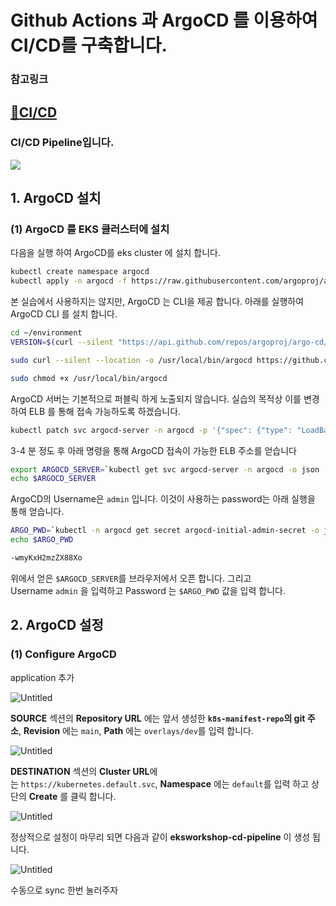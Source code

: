 # Github Actions 과 ArgoCD 를 이용하여 CI/CD를 구축합니다. 

### 참고링크
[🔗CI/CD](https://catalog.us-east-1.prod.workshops.aws/workshops/9c0aa9ab-90a9-44a6-abe1-8dff360ae428/ko-KR/110-cicd/100-cicd)
---

### CI/CD Pipeline입니다.
<img src="https://github.com/tthingbini/ecommerce-workshop-src/assets/137377076/53cbfbfc-3d0f-46ca-a93a-baed378d0afe">

## **1. ArgoCD 설치**

### **(1)** ArgoCD 를 EKS 클러스터에 설치

다음을 실행 하여 ArgoCD를 eks cluster 에 설치 합니다.

```bash
kubectl create namespace argocd
kubectl apply -n argocd -f https://raw.githubusercontent.com/argoproj/argo-cd/stable/manifests/install.yaml
```

본 실습에서 사용하지는 않지만, ArgoCD 는 CLI을 제공 합니다. 아래를 실행하여 ArgoCD CLI 를 설치 합니다.

```bash
cd ~/environment
VERSION=$(curl --silent "https://api.github.com/repos/argoproj/argo-cd/releases/latest" | grep '"tag_name"' | sed -E 's/.*"([^"]+)".*/\1/')

sudo curl --silent --location -o /usr/local/bin/argocd https://github.com/argoproj/argo-cd/releases/download/$VERSION/argocd-linux-amd64

sudo chmod +x /usr/local/bin/argocd
```

ArgoCD 서버는 기본적으로 퍼블릭 하게 노출되지 않습니다. 실습의 목적상 이를 변경하여 ELB 를 통해 접속 가능하도록 하겠습니다.

```bash
kubectl patch svc argocd-server -n argocd -p '{"spec": {"type": "LoadBalancer"}}'
```

3-4 분 정도 후 아래 명령을 통해 ArgoCD 접속이 가능한 ELB 주소를 얻습니다

```bash
export ARGOCD_SERVER=`kubectl get svc argocd-server -n argocd -o json | jq --raw-output .status.loadBalancer.ingress[0].hostname`
echo $ARGOCD_SERVER
```

ArgoCD의 Username은 `admin` 입니다. 이것이 사용하는 password는 아래 실행을 통해 얻습니다.

```bash
ARGO_PWD=`kubectl -n argocd get secret argocd-initial-admin-secret -o jsonpath="{.data.password}" | base64 -d`
echo $ARGO_PWD
```

```bash
-wmyKxH2mzZX88Xo
```

위에서 얻은 `$ARGOCD_SERVER`를 브라우저에서 오픈 합니다. 그리고 Username `admin` 을 입력하고 Password 는 `$ARGO_PWD` 값을 입력 합니다.

## **2. ArgoCD 설정**

### **(1)** Configure ArgoCD

application 추가

![Untitled](https://prod-files-secure.s3.us-west-2.amazonaws.com/aa3e4e9a-7688-4506-a164-0452957bc6e6/7eede06d-0035-495f-a96a-298d4b0e472f/Untitled.png)

**SOURCE** 섹션의 **Repository URL** 에는 앞서 생성한 **`k8s-manifest-repo`의 git 주소**, **Revision** 에는 `main`, **Path** 에는 `overlays/dev`를 입력 합니다.

![Untitled](https://prod-files-secure.s3.us-west-2.amazonaws.com/aa3e4e9a-7688-4506-a164-0452957bc6e6/b58fdf2d-e65d-40db-ad7a-ad1dc2162713/Untitled.png)

**DESTINATION** 섹션의 **Cluster URL**에는 `https://kubernetes.default.svc`, **Namespace** 에는 `default`를 입력 하고 상단의 **Create** 를 클릭 합니다.

![Untitled](https://prod-files-secure.s3.us-west-2.amazonaws.com/aa3e4e9a-7688-4506-a164-0452957bc6e6/8c22132f-8d9e-4ce8-a406-09d652ecdc90/Untitled.png)

정상적으로 설정이 마무리 되면 다음과 같이 **eksworkshop-cd-pipeline** 이 생성 됩니다.

![Untitled](https://prod-files-secure.s3.us-west-2.amazonaws.com/aa3e4e9a-7688-4506-a164-0452957bc6e6/91fda682-184a-421e-bbf1-4cb6c23bd174/Untitled.png)

수동으로 sync 한번 눌러주자
